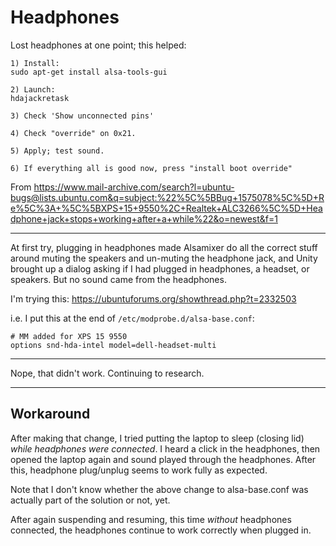 # Headphones

Lost headphones at one point; this helped:
```
1) Install:
sudo apt-get install alsa-tools-gui

2) Launch:
hdajackretask

3) Check 'Show unconnected pins'

4) Check "override" on 0x21.

5) Apply; test sound.

6) If everything all is good now, press "install boot override"
```

From https://www.mail-archive.com/search?l=ubuntu-bugs@lists.ubuntu.com&q=subject:%22%5C%5BBug+1575078%5C%5D+Re%5C%3A+%5C%5BXPS+15+9550%2C+Realtek+ALC3266%5C%5D+Headphone+jack+stops+working+after+a+while%22&o=newest&f=1


---

At first try, plugging in headphones made Alsamixer do all the correct stuff around muting the speakers and un-muting the headphone jack, and Unity brought up a dialog asking if I had plugged in headphones, a headset, or speakers. But no sound came from the headphones.

I'm trying this: https://ubuntuforums.org/showthread.php?t=2332503

i.e. I put this at the end of `/etc/modprobe.d/alsa-base.conf`:

```
# MM added for XPS 15 9550
options snd-hda-intel model=dell-headset-multi
```
---

Nope, that didn't work. Continuing to research.

---
## Workaround

After making that change, I tried putting the laptop to sleep (closing lid) *while headphones were connected*. I heard a click in the headphones, then opened the laptop again and sound played through the headphones. After this, headphone plug/unplug seems to work fully as expected.

Note that I don't know whether the above change to alsa-base.conf was actually part of the solution or not, yet.

After again suspending and resuming, this time *without* headphones connected, the headphones continue to work correctly when plugged in.
